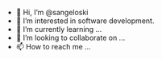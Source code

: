- 👋 Hi, I’m @sangeloski
- 👀 I’m interested in software development.
- 🌱 I’m currently learning ...
- 💞️ I’m looking to collaborate on ...
- 📫 How to reach me ...

<!---
sangeloski/sangeloski is a ✨ special ✨ repository because its `README.md` (this file) appears on your GitHub profile.
You can click the Preview link to take a look at your changes.
--->
